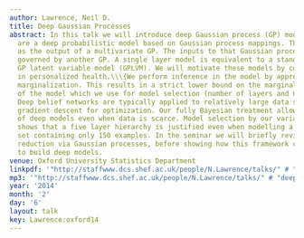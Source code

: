 ```yaml
---
author: Lawrence, Neil D.
title: Deep Gaussian Processes
abstract: In this talk we will introduce deep Gaussian process (GP) models. Deep GPs
  are a deep probabilistic model based on Gaussian process mappings. The data is modelled
  as the output of a multivariate GP. The inputs to that Gaussian process are then
  governed by another GP. A single layer model is equivalent to a standard GP or the
  GP latent variable model (GPLVM). We will motivate these models by considering applications
  in personalized health.\\\{We perform inference in the model by approximate variational
  marginalization. This results in a strict lower bound on the marginal likelihood
  of the model which we use for model selection (number of layers and nodes per layer).
  Deep belief networks are typically applied to relatively large data sets using stochastic
  gradient descent for optimization. Our fully Bayesian treatment allows for the application
  of deep models even when data is scarce. Model selection by our variational bound
  shows that a five layer hierarchy is justified even when modelling a digit data
  set containing only 150 examples. In the seminar we will briefly review dimensionality
  reduction via Gaussian processes, before showing how this framework can be extended
  to build deep models.
venue: Oxford University Statistics Department
linkpdf: '"http://staffwww.dcs.shef.ac.uk/people/N.Lawrence/talks/" # "deep_oxford14.pdf"'
mp3: '"http://staffwww.dcs.shef.ac.uk/people/N.Lawrence/talks/" # "deep_oxford14.mp3"'
year: '2014'
month: '2'
day: '6'
layout: talk
key: Lawrence:oxford14
---
```

